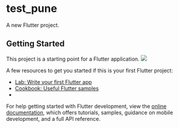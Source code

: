# test_pune

A new Flutter project.

## Getting Started

This project is a starting point for a Flutter application.
![](https://github.com/sidd68-hub/Test-Matrix/blob/main/assets/gif/how_it_work.gif)

A few resources to get you started if this is your first Flutter project:

- [Lab: Write your first Flutter app](https://docs.flutter.dev/get-started/codelab)
- [Cookbook: Useful Flutter samples](https://docs.flutter.dev/cookbook)
- 

For help getting started with Flutter development, view the
[online documentation](https://docs.flutter.dev/), which offers tutorials,
samples, guidance on mobile development, and a full API reference.
